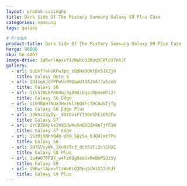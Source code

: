 ```yaml
---
layout: produk-casinghp
title: Dark Side Of The Mistery Samsung Galaxy S9 Plus Case
categories: samsung
tags: galaxy

# Produk
product-title: Dark Side Of The Mistery Samsung Galaxy S9 Plus Case
harga: 90000
sku: hn-4067
image-drive: 1W6wrlApxvY1zWwKcQ3DpqSCWlO37nhJF
gallery:
  - url: 1oEmf7eHUKPw3pc_zBdHxDONtDx51KZj9
    title: Galaxy Note 8
  - url: 1NJzgeJd7PPwUi09QqaU10A2mA7Jw1cmh
    title: Galaxy S6
  - url: 1iV57OLKf6G0mj3g894i6qzcDpmeW7i2r
    title: Galaxy S6 Edge
  - url: 1i8UBpHlNUa3HxzklzbQ8Fc7HCAwVfjfg
    title: Galaxy S6 Edge Plus
  - url: 10WnsIoyDy-_5OYQv1FYI90e5hEiER2Fw
    title: Galaxy S7
  - url: 1YCBZOApkx3h91QwNuSmQ6QZm9eTjf61W
    title: Galaxy S7 Edge
  - url: 1SzRjXNhhQ4b-Ub9_5Qy5a_NJO4lmt7Px
    title: Galaxy S8
  - url: 1N7GVsyWk_1Kn9sTc3_dchSiFi2cYGHXE
    title: Galaxy S8 Plus
  - url: 1p4W07FFBY_w4FzKQg8oaVxRmBoPSOz5y
    title: Galaxy S9
  - url: 1W6wrlApxvY1zWwKcQ3DpqSCWlO37nhJF
    title: Galaxy S9 Plus
---
```

